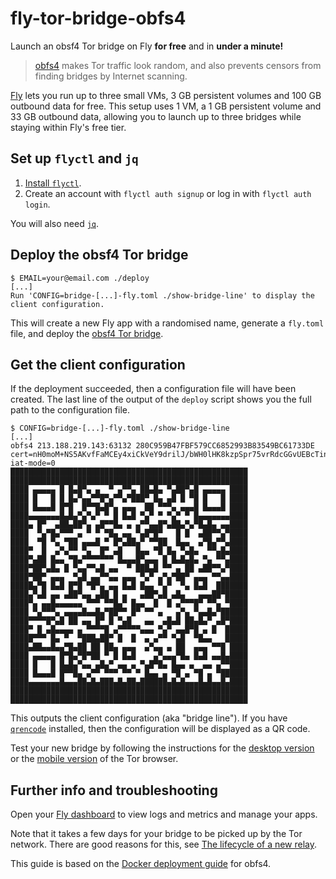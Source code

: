 # fly-tor-bridge-obfs4

Launch an obsf4 Tor bridge on Fly **for free** and in **under a minute!**

> [obfs4](https://tb-manual.torproject.org/circumvention/) makes Tor traffic look random, and also prevents censors from finding bridges by Internet scanning.

[Fly](https://fly.io/docs/about/pricing/#free-allowances) lets you run up to three small VMs, 3 GB persistent volumes and 100 GB outbound data for free.
This setup uses 1 VM, a 1 GB persistent volume and 33 GB outbound data, allowing you to launch up to three bridges while staying within Fly's free tier.

## Set up `flyctl` and `jq`

1. [Install `flyctl`](https://fly.io/docs/getting-started/installing-flyctl/).
2. Create an account with `flyctl auth signup` or log in with `flyctl auth login`.

You will also need [`jq`](https://stedolan.github.io/jq/).

## Deploy the obsf4 Tor bridge

```
$ EMAIL=your@email.com ./deploy
[...]
Run 'CONFIG=bridge-[...]-fly.toml ./show-bridge-line' to display the client configuration.
```

This will create a new Fly app with a randomised name, generate a `fly.toml` file, and deploy the [obsf4 Tor bridge](https://gitlab.torproject.org/tpo/anti-censorship/docker-obfs4-bridge).

## Get the client configuration

If the deployment succeeded, then a configuration file will have been created. The last line of the output of the `deploy` script shows you the full path to the configuration file.

```
$ CONFIG=bridge-[...]-fly.toml ./show-bridge-line
[...]
obfs4 213.188.219.143:63132 280C959B47FBF579CC6852993B83549BC61733DE cert=nH0moM+NS5AKvfFaMCEy4xiCkVeY9drilJ/bWH0lHK8kzpSpr75vrRdcGGvUEBcTinMHDg iat-mode=0
█████████████████████████████████████████████████████
█████████████████████████████████████████████████████
████ ▄▄▄▄▄ █ █▄█▀▄ ▄  ▀ ▄▀▀▄ ██▄█▄ ▀▄██▀▄█ ▄▄▄▄▄ ████
████ █   █ █ █▄▀▄▄▀▀█▀▄▀▀▄▀███▀ █▄ ▄█ █ ▀█ █   █ ████
████ █▄▄▄█ █▀█  █▀▀█▄█▀▄ ▄▄▄  ██ ▀▀▀▄ ▄▄▄█ █▄▄▄█ ████
████▄▄▄▄▄▄▄█▄█▄▀▄▀▄▀ ▀ █ █▄█ ▀▄▀ ▀ ▀▄▀ ▀ █▄▄▄▄▄▄▄████
████▄ █▀  ▄██▄██▀▄ ▄█▀▀█▄ ▄ ▄▀▀▄▄█▀▄██▄▀▄▀█▄█▄ ▄▄████
████  ▀▄▀█▄▀▀▀ ▄ ▀ ▀ ▀█▄ ▄▄ ▀▄█▀█▀   █ █  ▄██▀▀▄▀████
████  ▀█ ▀▄ ▀██ ▄▄▄█ ▀ █▀▄██▄▀ ▀▀██  █▄▄  ▄▀█▄▀▀▄████
████▀  █  ▄▀▄▀▀ ▀▄  █▀ ▄█   █▄▄ ▀█ █▄ ▀▄█▄  ▀▀▄█▄████
████▀▄██ █▄▄ ▀█▄▀▀▀▀▀▀▀ █▄▄▄█▀▄▄▄ █ █▄█▄█▄ ▀▄ ▀▀▄████
████▀██▀▄█▄ █ ▀▄▄▀▀▄█ ▄▄  ▀ ███▄█ ▀▀ ▄ ██ ▄██▀▀▄▀████
████▀██▀ ▄▄▄  ▀▄█ ▄▄▀▀▄▄ ▄▄▄ ▀▄▀ ▄▀▄▀██▀ ▄▄▄ ▀▀▄▄████
█████▄▀█ █▄█ █▀█ ▀█▀▄ ▄▄ █▄█ █▄▄ ▀▄▀  ▀▄ █▄█  ███████
████▄▀▄█ ▄▄ ▄██▀▄▄ ▄██ █ ▄   ▄██▀▄█ ▄█▄   ▄▄▄██▀█████
████▀▄ ▄▄█▄▄▄▄▄▄ ▀▀▀ ▀▀█▄▀ █▄▄  █  █ ▄▀▀▀█▀ ▀▀▄ ▀████
████ ▀▄▀▀▀▄ ▄▄▄▄█▄▄█▄▀██▀▀ █▀ ▀▀ ▄   ▄▀▄ ▀▄▄█▄▀██████
████▀▀▀▀█▀▄█ ██ ▄▄ █▀ █ ▀▄█   ▄▄  ▄█▄█ ██▄█▄▀ ▄█▀████
████▀ █ ▄█▄▄▄▄ ▄ ▀▀▀▀█ ▄▀▀▀▀▀▄▄▄ ▀▄▀ ▄▄█▀█ ▄ █  █████
█████▀▀▀ █▄ ▀  ▀███▄██▀ █  █  ▄ ▄▀▀ ▀▄█  ▀█▄▄   █████
████▄██▄▄█▄▄▀█▄██ ██ ██▄ ▄▄▄  ▄▀▄▄ ▄ ██  ▄▄▄ ▀▀█ ████
████ ▄▄▄▄▄ █▀█▄▀█▀██ ▀ █ █▄█    ▄▀▄▄▄▀█▄ █▄█ ▄▄█▄████
████ █   █ █▄█▄▀▄▄ ▄█▄▀ ▄▄ ▄ ▀▄█▀█▄ █▄▄ ▄  ▄▄ ▄▀▀████
████ █▄▄▄█ █▀▀█▄ ▄▀▀ ▀▀▀ ▀▀ ▀ █▄▄ ▄ ▀█ ▄ ▀█ ▄ ▀██████
████▄▄▄▄▄▄▄█▄▄▄██▄█▄███▄█▄██▄██████▄█▄█▄▄▄█▄█▄▄█▄████
█████████████████████████████████████████████████████
█████████████████████████████████████████████████████
```

This outputs the client configuration (aka "bridge line").
If you have [`qrencode`](https://fukuchi.org/works/qrencode/) installed, then the configuration will be displayed as a QR code.

Test your new bridge by following the instructions for the [desktop version](https://tb-manual.torproject.org/bridges/#entering-bridge-addresses) or the [mobile version](https://tb-manual.torproject.org/mobile-tor/#circumvention) of the Tor browser.

## Further info and troubleshooting

Open your [Fly dashboard](https://fly.io/apps/) to view logs and metrics and manage your apps.

Note that it takes a few days for your bridge to be picked up by the Tor network.
There are good reasons for this, see [The lifecycle of a new relay](https://blog.torproject.org/lifecycle-of-a-new-relay/).

This guide is based on the [Docker deployment guide](https://community.torproject.org/relay/setup/bridge/docker/) for obfs4.
